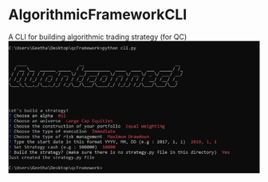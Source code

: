 # AlgorithmicFrameworkCLI
A CLI for building algorithmic trading strategy (for QC)
<img src="Capture.JPG"/>
